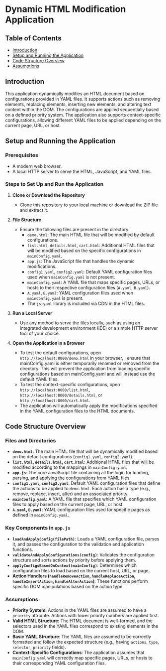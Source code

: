 # **Dynamic HTML Modification Application**

## **Table of Contents**
- [Introduction](#introduction)
- [Setup and Running the Application](#setup-and-running-the-application)
- [Code Structure Overview](#code-structure-overview)
- [Assumptions](#assumptions)

## **Introduction**

This application dynamically modifies an HTML document based on configurations provided in YAML files. It supports actions such as removing elements, replacing elements, inserting new elements, and altering text content within the DOM. The configurations are applied sequentially based on a defined priority system. The application also supports context-specific configurations, allowing different YAML files to be applied depending on the current page, URL, or host.

## **Setup and Running the Application**

### **Prerequisites**
- A modern web browser.
- A local HTTP server to serve the HTML, JavaScript, and YAML files.

### **Steps to Set Up and Run the Application**

1. **Clone or Download the Repository**
   - Clone this repository to your local machine or download the ZIP file and extract it.

2. **File Structure**
   - Ensure the following files are present in the directory:
     - `demo.html`: The main HTML file that will be modified by default configurations.
     - `list.html`, `details.html`, `cart.html`: Additional HTML files that will be modified based on the specific configurations in `mainConfig.yaml`.
     - `app.js`: The JavaScript file that handles the dynamic modifications.
     - `config1.yaml`, `config2.yaml`: Default YAML configuration files used when `mainConfig.yaml` is not present.
     - `mainConfig.yaml`: A YAML file that maps specific pages, URLs, or hosts to their respective configuration files (`A.yaml`, `B.yaml`).
     - `A.yaml`, `B.yaml`: YAML configuration files used when `mainConfig.yaml` is present.
     - The `js-yaml` library is included via CDN in the HTML files.

3. **Run a Local Server**
   - Use any method to serve the files locally, such as using an integrated development environment (IDE) or a simple HTTP server tool of your choice.

4. **Open the Application in a Browser**
   - To test the default configurations, open `http://localhost:8000/demo.html` in your browser, , ensure that mainConfig.yaml is either temporarily renamed or removed from the directory. This will prevent the application from loading specific configurations based on mainConfig.yaml and will instead use the default YAML files.
   - To test the context-specific configurations, open `http://localhost:8000/list.html`, `http://localhost:8000/details.html`, or `http://localhost:8000/cart.html`.
   - The application will automatically apply the modifications specified in the YAML configuration files to the HTML documents.

## **Code Structure Overview**

### **Files and Directories**
- **`demo.html`**: The main HTML file that will be dynamically modified based on the default configurations (`config1.yaml`, `config2.yaml`).
- **`list.html`, `details.html`, `cart.html`**: Additional HTML files that will be modified according to the mappings in `mainConfig.yaml`.
- **`app.js`**: The core JavaScript file containing all the logic for loading, parsing, and applying the configurations from YAML files.
- **`config1.yaml`, `config2.yaml`**: Default YAML configuration files that define the actions to be applied to `demo.html`. Each action has a type (e.g., remove, replace, insert, alter) and an associated priority.
- **`mainConfig.yaml`**: A YAML file that specifies which YAML configuration files to apply based on the current page, URL, or host.
- **`A.yaml`, `B.yaml`**: YAML configuration files used for specific pages as defined in `mainConfig.yaml`.

### **Key Components in `app.js`**
- **`loadAndApplyConfig(filePath)`**: Loads a YAML configuration file, parses it, and passes the configuration to the validation and application functions.
- **`validateAndApplyConfigurations(config)`**: Validates the configuration structure and sorts actions by priority before applying them.
- **`applyConfigsBasedOnContext(mainConfig)`**: Determines which configuration files to load based on the current host, URL, or page.
- **Action Handlers (`handleRemoveAction`, `handleReplaceAction`, `handleInsertAction`, `handleAlterAction`)**: These functions perform specific DOM manipulations based on the action type.

### **Assumptions**
- **Priority System**: Actions in the YAML files are assumed to have a `priority` attribute. Actions with lower priority numbers are applied first.
- **Valid HTML Structure**: The HTML document is well-formed, and the selectors used in the YAML files correspond to existing elements in the DOM.
- **Basic YAML Structure**: The YAML files are assumed to be correctly formatted and follow the expected structure (e.g., having `actions`, `type`, `selector`, `priority` fields).
- **Context-Specific Configurations**: The application assumes that `mainConfig.yaml` will correctly map specific pages, URLs, or hosts to their corresponding YAML configuration files.